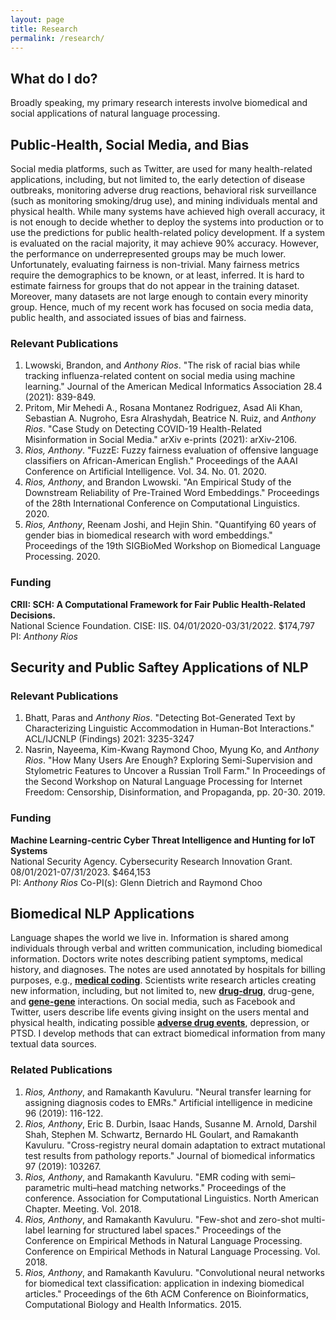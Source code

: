 ```yaml
---
layout: page
title: Research
permalink: /research/
---
```


## What do I do?
Broadly speaking, my primary research interests involve biomedical and social applications of natural language processing.


## Public-Health, Social Media, and Bias

Social media platforms, such as Twitter, are used for many health-related applications, including, but not limited to, the early detection of disease outbreaks, monitoring adverse drug reactions, behavioral risk surveillance (such as monitoring smoking/drug use), and mining individuals mental and physical health.  While many systems have achieved high overall accuracy, it is not enough to decide whether to deploy the systems into production or to use the predictions for public health-related policy development. If a system is evaluated on the racial majority, it may achieve 90% accuracy. However, the performance on underrepresented groups may be much lower. Unfortunately, evaluating fairness is non-trivial. Many fairness metrics require the demographics to be known, or at least, inferred. It is hard to estimate fairness for groups that do not appear in the training dataset. Moreover, many datasets are not large enough to contain every minority group. Hence, much of my recent work has focused on socia media data, public health, and associated issues of bias and fairness.

### Relevant Publications
1. Lwowski, Brandon, and *Anthony Rios*. "The risk of racial bias while tracking influenza-related content on social media using machine learning." Journal of the American Medical Informatics Association 28.4 (2021): 839-849.
2. Pritom, Mir Mehedi A., Rosana Montanez Rodriguez, Asad Ali Khan, Sebastian A. Nugroho, Esra Alrashydah, Beatrice N. Ruiz, and *Anthony Rios*. "Case Study on Detecting COVID-19 Health-Related Misinformation in Social Media." arXiv e-prints (2021): arXiv-2106.
3. *Rios, Anthony*. "FuzzE: Fuzzy fairness evaluation of offensive language classifiers on African-American English." Proceedings of the AAAI Conference on Artificial Intelligence. Vol. 34. No. 01. 2020.
4. *Rios, Anthony*, and Brandon Lwowski. "An Empirical Study of the Downstream Reliability of Pre-Trained Word Embeddings." Proceedings of the 28th International Conference on Computational Linguistics. 2020.
5. *Rios, Anthony*, Reenam Joshi, and Hejin Shin. "Quantifying 60 years of gender bias in biomedical research with word embeddings." Proceedings of the 19th SIGBioMed Workshop on Biomedical Language Processing. 2020.

### Funding

**CRII: SCH: A Computational Framework for Fair Public Health-Related Decisions.**<br/>
National Science Foundation. CISE: IIS. 04/01/2020-03/31/2022. \$174,797<br/>
PI: *Anthony Rios*


## Security and Public Saftey Applications of NLP

### Relevant Publications
1. Bhatt, Paras and *Anthony Rios*. "Detecting Bot-Generated Text by Characterizing Linguistic Accommodation in Human-Bot Interactions." ACL/IJCNLP (Findings) 2021: 3235-3247
2. Nasrin, Nayeema, Kim-Kwang Raymond Choo, Myung Ko, and *Anthony Rios*. "How Many Users Are Enough? Exploring Semi-Supervision and Stylometric Features to Uncover a Russian Troll Farm." In Proceedings of the Second Workshop on Natural Language Processing for Internet Freedom: Censorship, Disinformation, and Propaganda, pp. 20-30. 2019.


### Funding
**Machine Learning-centric Cyber Threat Intelligence and Hunting for IoT Systems**<br/>
National Security Agency. Cybersecurity Research Innovation Grant. 08/01/2021-07/31/2023. \$464,153<br/>
PI: *Anthony Rios* Co-PI(s): Glenn Dietrich and Raymond Choo


## Biomedical NLP Applications
Language shapes the world we live in. Information is shared among individuals through verbal and written communication, including biomedical information. Doctors write notes describing patient symptoms, medical history, and diagnoses. The notes are used annotated by hospitals for billing purposes, e.g., <a href="https://anthonyrios.net/blog/2018/02/naacl"><b>medical coding</b></a>. Scientists write research articles creating new information, including, but not limited to, new <a href="https://anthonyrios.net/blog/2017/08/ichi"><b>drug-drug</b></a>, drug-gene, and <a href="https://anthonyrios.net/blog/2018/03/bioinformatics-2018"><b>gene-gene</b></a> interactions. On social media, such as Facebook and Twitter, users describe life events giving insight on the users mental and physical health, indicating possible <a href="https://anthonyrios.net/blog/2017/11/smmh"><b>adverse drug events</b></a>, depression, or PTSD. I develop methods that can extract biomedical information from many textual data sources.

### Related Publications
1. *Rios, Anthony*, and Ramakanth Kavuluru. "Neural transfer learning for assigning diagnosis codes to EMRs." Artificial intelligence in medicine 96 (2019): 116-122.
2. *Rios, Anthony*, Eric B. Durbin, Isaac Hands, Susanne M. Arnold, Darshil Shah, Stephen M. Schwartz, Bernardo HL Goulart, and Ramakanth Kavuluru. "Cross-registry neural domain adaptation to extract mutational test results from pathology reports." Journal of biomedical informatics 97 (2019): 103267.
3. *Rios, Anthony*, and Ramakanth Kavuluru. "EMR coding with semi–parametric multi–head matching networks." Proceedings of the conference. Association for Computational Linguistics. North American Chapter. Meeting. Vol. 2018.
4. *Rios, Anthony*, and Ramakanth Kavuluru. "Few-shot and zero-shot multi-label learning for structured label spaces." Proceedings of the Conference on Empirical Methods in Natural Language Processing. Conference on Empirical Methods in Natural Language Processing. Vol. 2018. 
5. *Rios, Anthony*, and Ramakanth Kavuluru. "Convolutional neural networks for biomedical text classification: application in indexing biomedical articles." Proceedings of the 6th ACM Conference on Bioinformatics, Computational Biology and Health Informatics. 2015.

